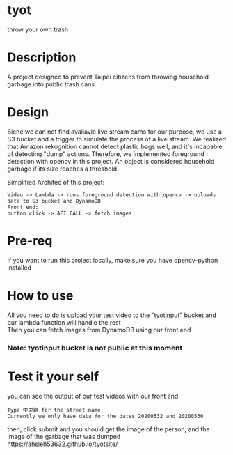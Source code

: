 # tyot
throw your own trash

# Description
A project designed to prevent Taipei citizens from throwing household garbage into public trash cans

# Design
Sicne we can not find avaliavle live stream cams  for our purpose, we use a S3 bucket and a trigger to simulate the process of a live stream.
We realized that Amazon rekognition cannot detect plastic bags well, and it's incapable of detecting "dump" actions. 
Therefore, we implemented foreground detection with opencv in this project. 
An object is considered household garbage if its size reaches a threshold.

Simplified Architec of this project:
```
Video -> Lambda -> runs foreground detection with opencv -> uploads data to S3 bucket and DynamoDB
Front end:
button click -> API CALL -> fetch images
```

# Pre-req
If you want to run this project locally, make sure you have opencv-python installed

# How to use
All you need to do is upload your test video to the "tyotinput" bucket and our lambda function will handle the rest <br />
Then you can fetch images from DynamoDB using our front end
### Note: tyotinput bucket is not public at this moment

# Test it your self
you can see the output of our test videos with our front end:
```
Type 中央路 for the street name
Currently we only have data for the dates 20200532 and 20200530 
``` 
then, click submit and you should get the image of the person, and the image of the garbage that was dumped 
https://ahsieh53632.github.io/tyotsite/
